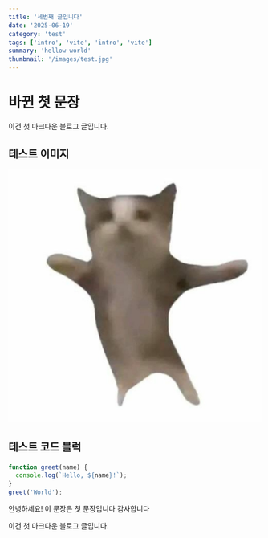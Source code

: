 ```yaml
---
title: '세번째 글입니다'
date: '2025-06-19'
category: 'test'
tags: ['intro', 'vite', 'intro', 'vite']
summary: 'hellow world'
thumbnail: '/images/test.jpg'
---
```


# 바뀐 첫 문장

이건 첫 마크다운 블로그 글입니다.




## 테스트 이미지

![테스트이미지](/images/test.jpg)

## 테스트 코드 블럭

```js
function greet(name) {
  console.log(`Hello, ${name}!`);
}
greet('World');
```

안녕하세요! 이 문장은 첫 문장입니다 감사합니다

이건 첫 마크다운 블로그 글입니다.